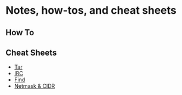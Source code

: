 # Notes, how-tos, and cheat sheets

## How To

## Cheat Sheets

* [Tar](cheat/tar)
* [IRC](cheat/irc)
* [Find](cheat/find)
* [Netmask & CIDR](cheat/netmask)